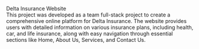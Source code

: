 Delta Insurance Website
<br>
This project was developed as a team full-stack project to create a comprehensive online platform for Delta Insurance. The website provides users with detailed information on various insurance plans, including health, car, and life insurance, along with easy navigation through essential sections like Home, About Us, Services, and Contact Us.
